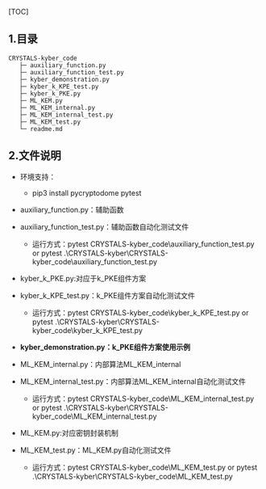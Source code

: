 [TOC]
## 1.目录
```
CRYSTALS-kyber_code
   ├─ auxiliary_function.py
   ├─ auxiliary_function_test.py
   ├─ kyber_demonstration.py
   ├─ kyber_k_KPE_test.py
   ├─ kyber_k_PKE.py
   ├─ ML_KEM.py
   ├─ ML_KEM_internal.py
   ├─ ML_KEM_internal_test.py
   ├─ ML_KEM_test.py
   └─ readme.md
```
## 2.文件说明
* 环境支持：
  * pip3 install pycryptodome pytest
* auxiliary_function.py：辅助函数
* auxiliary_function_test.py：辅助函数自动化测试文件
  * 运行方式：pytest CRYSTALS-kyber_code\auxiliary_function_test.py
  or
  pytest .\CRYSTALS-kyber\CRYSTALS-kyber_code\auxiliary_function_test.py

* kyber_k_PKE.py:对应于k_PKE组件方案
* kyber_k_KPE_test.py：k_PKE组件方案自动化测试文件
  * 运行方式：pytest CRYSTALS-kyber_code\kyber_k_KPE_test.py
  or 
  pytest .\CRYSTALS-kyber\CRYSTALS-kyber_code\kyber_k_KPE_test.py

* **kyber_demonstration.py：k_PKE组件方案使用示例**
* ML_KEM_internal.py：内部算法ML_KEM_internal
* ML_KEM_internal_test.py：内部算法ML_KEM_internal自动化测试文件
  * 运行方式：pytest CRYSTALS-kyber_code\ML_KEM_internal_test.py
  or
  pytest .\CRYSTALS-kyber\CRYSTALS-kyber_code\ML_KEM_internal_test.py

* ML_KEM.py:对应密钥封装机制
* ML_KEM_test.py：ML_KEM.py自动化测试文件
  * 运行方式：pytest CRYSTALS-kyber_code\ML_KEM_test.py
  or
  pytest .\CRYSTALS-kyber\CRYSTALS-kyber_code\ML_KEM_test.py



